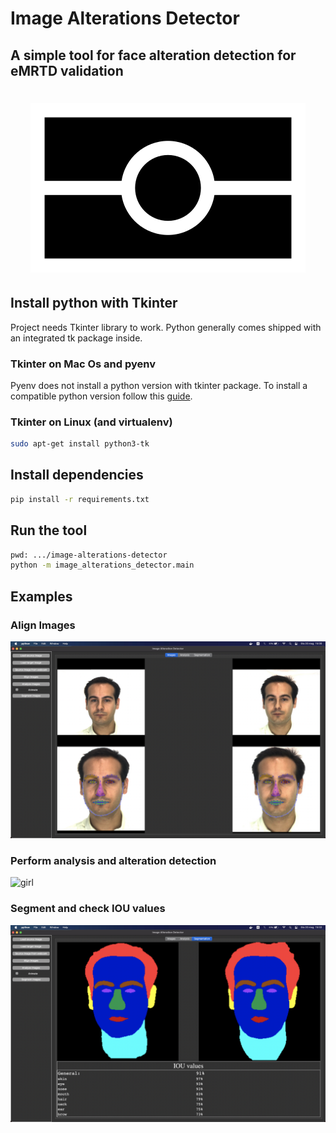 # Image Alterations Detector

## A simple tool for face alteration detection for eMRTD validation

<h1 align="center">
    <img src="/readme-images/emrtd.png">
</h1>

## Install python with Tkinter

Project needs Tkinter library to work. Python generally comes shipped with an integrated tk package inside.

### Tkinter on Mac Os and pyenv

Pyenv does not install a python version with tkinter package. To install a compatible python version follow
this [guide](https://stackoverflow.com/questions/60469202/unable-to-install-tkinter-with-pyenv-pythons-on-macos).

### Tkinter on Linux (and virtualenv)

```bash
sudo apt-get install python3-tk
```

## Install dependencies

```bash
pip install -r requirements.txt
```

## Run the tool

```bash
pwd: .../image-alterations-detector
python -m image_alterations_detector.main   
```

## Examples

### Align Images

![girl](readme-images/alignment.jpg)

### Perform analysis and alteration detection

![girl](readme-images/analysis.jpg)

### Segment and check IOU values

![girl](readme-images/segmentation.jpg)

